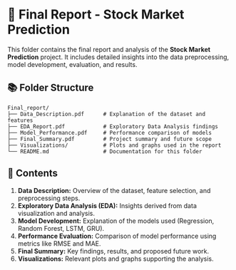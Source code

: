 # 📄 Final Report - Stock Market Prediction

This folder contains the final report and analysis of the **Stock Market Prediction** project. It includes detailed insights into the data preprocessing, model development, evaluation, and results.

## 📚 Folder Structure
```
Final_report/
├── Data_Description.pdf      # Explanation of the dataset and features
├── EDA_Report.pdf            # Exploratory Data Analysis findings
├── Model_Performance.pdf     # Performance comparison of models
├── Final_Summary.pdf         # Project summary and future scope
├── Visualizations/           # Plots and graphs used in the report
└── README.md                 # Documentation for this folder
```

## 📝 Contents

1. **Data Description:** Overview of the dataset, feature selection, and preprocessing steps.
2. **Exploratory Data Analysis (EDA):** Insights derived from data visualization and analysis.
3. **Model Development:** Explanation of the models used (Regression, Random Forest, LSTM, GRU).
4. **Performance Evaluation:** Comparison of model performance using metrics like RMSE and MAE.
5. **Final Summary:** Key findings, results, and proposed future work.
6. **Visualizations:** Relevant plots and graphs supporting the analysis.
